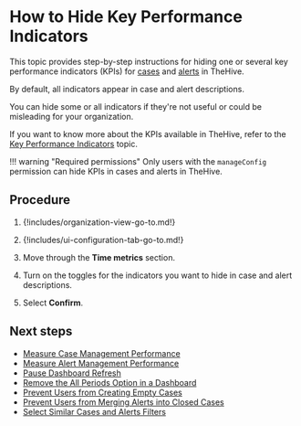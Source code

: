 # How to Hide Key Performance Indicators

<!-- md:version 5.4 -->

This topic provides step-by-step instructions for hiding one or several key performance indicators (KPIs) for [cases](../../../analyst-corner/cases/about-cases.md) and [alerts](../../../analyst-corner/alerts/about-alerts.md) in TheHive.

By default, all indicators appear in case and alert descriptions.

You can hide some or all indicators if they're not useful or could be misleading for your organization.

If you want to know more about the KPIs available in TheHive, refer to the [Key Performance Indicators](../../../key-performance-indicators/key-performance-indicators.md) topic.

!!! warning "Required permissions"
    Only users with the `manageConfig` permission can hide KPIs in cases and alerts in TheHive.

<h2>Procedure</h2>

1. {!includes/organization-view-go-to.md!}

2. {!includes/ui-configuration-tab-go-to.md!}

3. Move through the **Time metrics** section.

4. Turn on the toggles for the indicators you want to hide in case and alert descriptions.

5. Select **Confirm**.

<h2>Next steps</h2>

* [Measure Case Management Performance](../../../key-performance-indicators/measure-case-management-performance.md)
* [Measure Alert Management Performance](../../../key-performance-indicators/measure-alert-management-performance.md)
* [Pause Dashboard Refresh](pause-dashboard-refresh.md)
* [Remove the All Periods Option in a Dashboard](remove-all-periods-option.md)
* [Prevent Users from Creating Empty Cases](prevent-creating-empty-cases.md)
* [Prevent Users from Merging Alerts into Closed Cases](prevent-merging-alerts-into-closed-cases.md)
* [Select Similar Cases and Alerts Filters](select-similar-cases-alerts-filters.md)